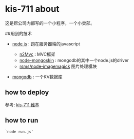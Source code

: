 # kis-711 about

  这是帮公司内部写的一个小程序，一个小卖部。
  
##用到的技术

+ [node.js](http://nodejs.org) : 跑在服务器端的javascript

    + [n2Mvc](https://github.com/QLeelulu/n2Mvc) : MVC框架
    + [node-mongoskin](https://github.com/guileen/node-mongoskin) : mongodb的其中一个node.js的driver
    + [rsms/node-imagemagick](https://github.com/rsms/node-imagemagick) 图片处理模块
        
+ [mongodb](http://www.mongodb.org/) : 一个KV数据库


## how to deploy

参考: [kis-711 维基](https://github.com/ZoomQuiet/kis-711/wiki)



## how to run

    `node run.js`